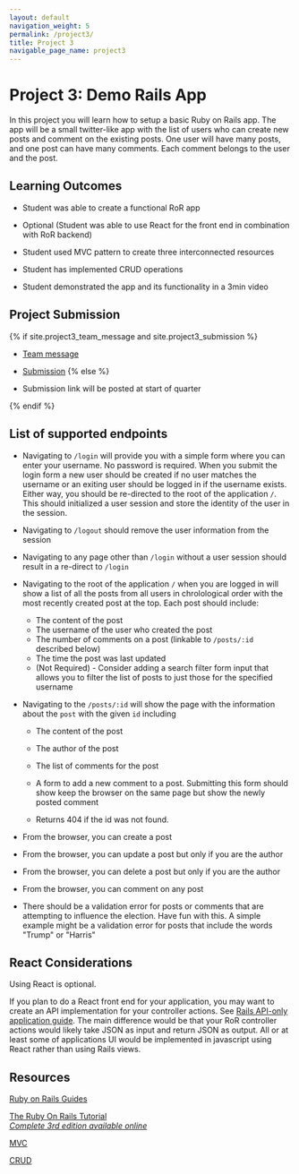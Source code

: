 ```yaml
---
layout: default
navigation_weight: 5
permalink: /project3/
title: Project 3
navigable_page_name: project3
---
```


# Project 3: Demo Rails App

In this project you will learn how to setup a basic Ruby on Rails app.
The app will be a small twitter-like app with the list of users who can create
new posts and comment on the existing posts. One user will have many posts, and
one post can have many comments. Each comment belongs to the user and the post.

## Learning Outcomes

- Student was able to create a functional RoR app

- Optional (Student was able to use React for the front end in combination with RoR backend)

- Student used MVC pattern to create three interconnected resources

- Student has implemented CRUD operations

- Student demonstrated the app and its functionality in a 3min video

## Project Submission

{% if site.project3_team_message and site.project3_submission %}
- [Team message]({{site.project3_team_message}})

- [Submission]({{site.project3_submission}})
{% else %}

- Submission link will be posted at start of quarter

{% endif %}

## List of supported endpoints

- Navigating to `/login` will provide you with a simple form where you can enter
  your username.  No password is required.  When you submit the login form a new
  user should be created if no user matches the username or an exiting user should
  be logged in if the username exists.  Either way, you should be re-directed to
  the root of the application `/`.  This should initialized a user session and
  store the identity of the user in the session.

- Navigating to `/logout` should remove the user information from the session

- Navigating to any page other than `/login` without a user session should result
  in a re-direct to `/login`

- Navigating to the root of the application `/` when you are logged in will show
  a list of all the posts from all users in chrolological order with the most
  recently created post at the top.  Each post should include:
  - The content of the post
  - The username of the user who created the post
  - The number of comments on a post (linkable to `/posts/:id` described below)
  - The time the post was last updated
  - (Not Required) - Consider adding a search filter form input that allows you to
    filter the list of posts to just those for the specified username

- Navigating to the `/posts/:id` will show the page with the information
  about the `post` with the given `id` including
  - The content of the post
  - The author of the post
  - The list of comments for the post
  - A form to add a new comment to a post.  Submitting this form should
    show keep the browser on the same page but show the newly posted comment

  - Returns 404 if the id was not found.

- From the browser, you can create a post

- From the browser, you can update a post but only if you are the author

- From the browser, you can delete a post but only if you are the author

- From the browser, you can comment on any post

- There should be a validation error for posts or comments that are attempting to influence the election.
  Have fun with this.  A simple example might be a validation error for posts that include
  the words "Trump" or "Harris"

## React Considerations

Using React is optional.

If you plan to do a React front end for your application, you may want to create
an API implementation for your controller actions. See [Rails API-only application guide](https://guides.rubyonrails.org/api_app.html).
The main difference would be that your RoR controller actions would likely take JSON as input
and return JSON as output.  All or at least some of applications UI would be implemented
in javascript using React rather than using Rails views.

## Resources

[Ruby on Rails Guides](https://guides.rubyonrails.org/)

[The Ruby On Rails Tutorial](https://www.railstutorial.org/book)  
_[Complete 3rd edition available online](https://3rd-edition.railstutorial.org/book)_

[MVC](https://en.wikipedia.org/wiki/Model%E2%80%93view%E2%80%93controller)

[CRUD](https://en.wikipedia.org/wiki/Create,_read,_update_and_delete)
